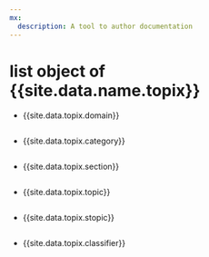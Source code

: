 ```yaml
---
mx:
  description: A tool to author documentation
---
```




# list object of {{site.data.name.topix}}
- {{site.data.topix.domain}}
```shell
```

- {{site.data.topix.category}}
```shell
```

- {{site.data.topix.section}}
```shell
```
- {{site.data.topix.topic}}
```shell
```

- {{site.data.topix.stopic}}
```shell
```

- {{site.data.topix.classifier}}
```shell
```
